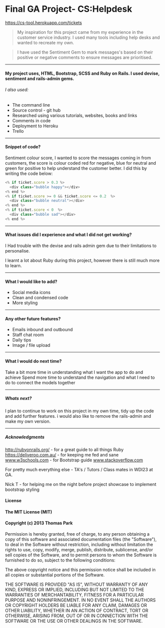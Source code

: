 # Final GA Project- CS:Helpdesk

https://cs-tool.herokuapp.com/tickets

> My inspiration for this project came from my experience in the customer service industry. I used many tools including help desks and wanted to recreate my own.

> I have used the Sentiment Gem to mark messages's based on their positive or negative comments to ensure messages are prioritised.

<hr>

#### My project uses, HTML, Bootstrap, SCSS and Ruby on Rails. I used devise, sentiment and rails-admin gems.


###### I also used:

- The command line
- Source control - git hub
- Researched using various tutorials, websites, books and links
- Comments in code
- Deployment to Heroku
- Trello

<hr>

#### Snippet of code?

Sentiment colour score, I wanted to score the messages coming in from customers, the score is colour coded red for negative, blue for neutral and green for positive to help understand the customer better. I did this by writing the code below:

```javascript
<% if ticket.score > 0.3 %>
  <div class="bubble happy"></div>
<% end %>
<% if ticket.score >= 0 && ticket.score <= 0.2  %>
  <div class="bubble neutral"></div>
<% end %>
<% if ticket.score < 0  %>
  <div class="bubble sad"></div>
<% end %>
```
<hr>

#### What issues did I experience and what I did not get working?

I Had trouble with the devise and rails admin gem due to their limitations to personalise.

I learnt a lot about Ruby during this project, however there is still much more to learn.

<hr>

#### What I would like to add?

- Social media icons
- Clean and condensed code
- More styling

<hr>

#### Any other future features?

  - Emails inbound and outbound
  - Staff chat room
  - Daily tips
  - Image / file upload

<hr>

#### What I would do next time?

Take a bit more time in understanding what I want the app to do and achieve
Spend more time to understand the navigation and what I need to do to connect the models together

<hr>

##### Whats next?

I plan to continue to work on this project in my own time, tidy up the code and add further features. i would also like to remove the rails-admin and make my own version.

<hr>

##### Acknowledgments

http://rubyonrails.org/ - for a great guide to all things Ruby https://deliveroo.com.au/ - for keeping me fed and sane www.w3schools.com - for Bootstrap guide www.stackoverflow.com

For pretty much everything else - TA's / Tutors / Class mates in WDI23 at GA.

Nick T - for helping me on the night before project showcase to implement bootstrap styling

#### License
#### The MIT License (MIT)
#### Copyright (c) 2013 Thomas Park

Permission is hereby granted, free of charge, to any person obtaining a copy of this software and associated documentation files (the "Software"), to deal in the Software without restriction, including without limitation the rights to use, copy, modify, merge, publish, distribute, sublicense, and/or sell copies of the Software, and to permit persons to whom the Software is furnished to do so, subject to the following conditions:

The above copyright notice and this permission notice shall be included in all copies or substantial portions of the Software.

THE SOFTWARE IS PROVIDED "AS IS", WITHOUT WARRANTY OF ANY KIND, EXPRESS OR IMPLIED, INCLUDING BUT NOT LIMITED TO THE WARRANTIES OF MERCHANTABILITY, FITNESS FOR A PARTICULAR PURPOSE AND NONINFRINGEMENT. IN NO EVENT SHALL THE AUTHORS OR COPYRIGHT HOLDERS BE LIABLE FOR ANY CLAIM, DAMAGES OR OTHER LIABILITY, WHETHER IN AN ACTION OF CONTRACT, TORT OR OTHERWISE, ARISING FROM, OUT OF OR IN CONNECTION WITH THE SOFTWARE OR THE USE OR OTHER DEALINGS IN THE SOFTWARE.
